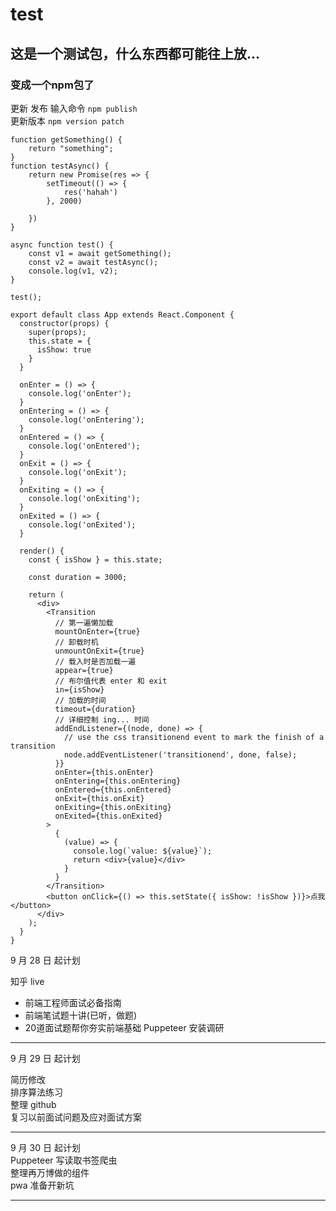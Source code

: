 # test
## 这是一个测试包，什么东西都可能往上放...
### 变成一个npm包了  
更新  发布  输入命令 `npm publish` <br>
更新版本  `npm version patch`

```
function getSomething() {
    return "something";
}
function testAsync() {
    return new Promise(res => {
		setTimeout(() => {
			res('hahah')
		}, 2000)
		
	})
}

async function test() {
    const v1 = await getSomething();
    const v2 = await testAsync();
    console.log(v1, v2);
}

test();
```  
```
export default class App extends React.Component {
  constructor(props) {
    super(props);
    this.state = {
      isShow: true
    }
  }

  onEnter = () => {
    console.log('onEnter');
  }
  onEntering = () => {
    console.log('onEntering');
  }
  onEntered = () => {
    console.log('onEntered');
  }
  onExit = () => {
    console.log('onExit');
  }
  onExiting = () => {
    console.log('onExiting');
  }
  onExited = () => {
    console.log('onExited');
  }

  render() {
    const { isShow } = this.state;

    const duration = 3000;

    return (
      <div>
        <Transition
          // 第一遍懒加载
          mountOnEnter={true}
          // 卸载时机
          unmountOnExit={true}
          // 载入时是否加载一遍
          appear={true}
          // 布尔值代表 enter 和 exit
          in={isShow} 
          // 加载的时间
          timeout={duration}
          // 详细控制 ing... 时间
          addEndListener={(node, done) => {
            // use the css transitionend event to mark the finish of a transition
            node.addEventListener('transitionend', done, false);
          }}
          onEnter={this.onEnter}
          onEntering={this.onEntering}
          onEntered={this.onEntered}
          onExit={this.onExit}
          onExiting={this.onExiting}
          onExited={this.onExited}
        >
          {
            (value) => {
              console.log(`value: ${value}`);
              return <div>{value}</div>
            }
          }
        </Transition>
        <button onClick={() => this.setState({ isShow: !isShow })}>点我</button>
      </div>
    );
  }
}
```


9 月 28 日 起计划 <br>

知乎 live 
- 前端工程师面试必备指南
- 前端笔试题十讲(已听，做题)
- 20道面试题帮你夯实前端基础
Puppeteer 安装调研 <br>
*****

9 月 29 日 起计划 <br>

简历修改 <br>
排序算法练习 <br>
整理 github  <br>
复习以前面试问题及应对面试方案 <br>
****

9 月 30 日 起计划 <br>
Puppeteer 写读取书签爬虫 <br>
整理再万博做的组件 <br>
pwa 准备开新坑 <br>
****
